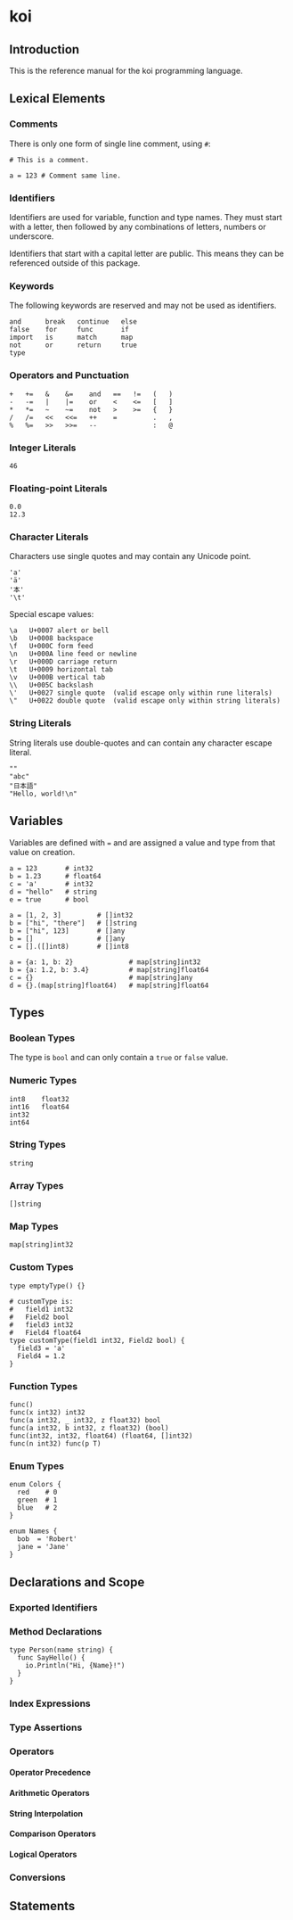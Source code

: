 # koi

## Introduction

This is the reference manual for the koi programming language.

## Lexical Elements

### Comments

There is only one form of single line comment, using `#`:

```
# This is a comment.

a = 123 # Comment same line.
```

### Identifiers

Identifiers are used for variable, function and type names. They must start with
a letter, then followed by any combinations of letters, numbers or underscore.

Identifiers that start with a capital letter are public. This means they can be
referenced outside of this package.

### Keywords

The following keywords are reserved and may not be used as identifiers.

```
and      break   continue   else
false    for     func       if
import   is      match      map
not      or      return     true
type
```

### Operators and Punctuation

```
+   +=   &    &=    and   ==   !=   (   )
-   -=   |    |=    or    <    <=   [   ]
*   *=   ~    ~=    not   >    >=   {   }
/   /=   <<   <<=   ++    =         .   ,
%   %=   >>   >>=   --              :   @
```

### Integer Literals

```
46
```

### Floating-point Literals

```
0.0
12.3
```

### Character Literals

Characters use single quotes and may contain any Unicode point.

```
'a'
'ä'
'本'
'\t'
```

Special escape values:

```
\a   U+0007 alert or bell
\b   U+0008 backspace
\f   U+000C form feed
\n   U+000A line feed or newline
\r   U+000D carriage return
\t   U+0009 horizontal tab
\v   U+000B vertical tab
\\   U+005C backslash
\'   U+0027 single quote  (valid escape only within rune literals)
\"   U+0022 double quote  (valid escape only within string literals)
```

### String Literals

String literals use double-quotes and can contain any character escape literal.

```
""
"abc"
"日本語"
"Hello, world!\n"
```

## Variables

Variables are defined with `=` and are assigned a value and type from that value
on creation.

```
a = 123       # int32
b = 1.23      # float64
c = 'a'       # int32
d = "hello"   # string
e = true      # bool

a = [1, 2, 3]         # []int32
b = ["hi", "there"]   # []string
b = ["hi", 123]       # []any
b = []                # []any
c = [].([]int8)       # []int8

a = {a: 1, b: 2}              # map[string]int32
b = {a: 1.2, b: 3.4}          # map[string]float64
c = {}                        # map[string]any
d = {}.(map[string]float64)   # map[string]float64
```

## Types

### Boolean Types

The type is `bool` and can only contain a `true` or `false` value.

### Numeric Types

```
int8    float32
int16   float64
int32
int64
```

### String Types

```
string
```

### Array Types

```
[]string
```

### Map Types

```
map[string]int32
```

### Custom Types

```
type emptyType() {}

# customType is:
#   field1 int32
#   Field2 bool
#   field3 int32
#   Field4 float64
type customType(field1 int32, Field2 bool) {
  field3 = 'a'
  Field4 = 1.2
}
```

### Function Types

```
func()
func(x int32) int32
func(a int32, _ int32, z float32) bool
func(a int32, b int32, z float32) (bool)
func(int32, int32, float64) (float64, []int32)
func(n int32) func(p T)
```

### Enum Types

```
enum Colors {
  red    # 0
  green  # 1
  blue   # 2
}

enum Names {
  bob  = 'Robert'
  jane = 'Jane'
}
```

## Declarations and Scope

### Exported Identifiers

### Method Declarations

```
type Person(name string) {
  func SayHello() {
    io.Println("Hi, {Name}!")
  }
}
```

### Index Expressions

### Type Assertions

### Operators

#### Operator Precedence

#### Arithmetic Operators

#### String Interpolation

#### Comparison Operators

#### Logical Operators

### Conversions

## Statements
